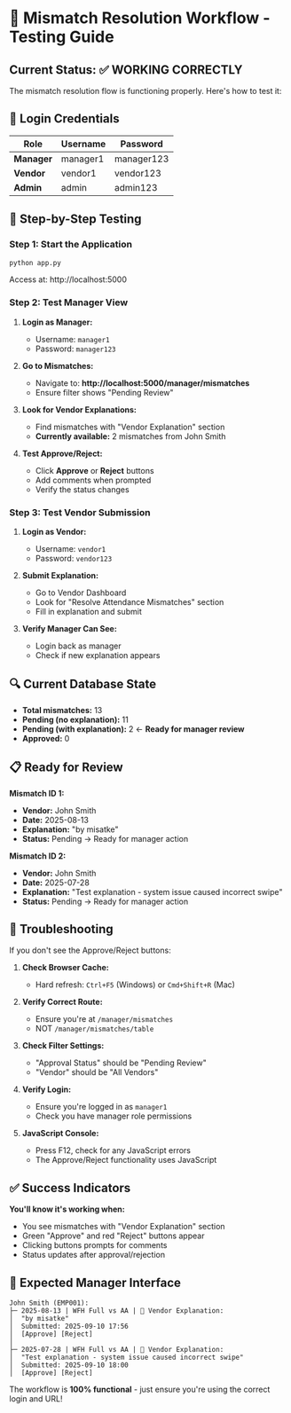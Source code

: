 # 🎯 Mismatch Resolution Workflow - Testing Guide

## Current Status: ✅ WORKING CORRECTLY

The mismatch resolution flow is functioning properly. Here's how to test it:

## 🔑 Login Credentials

| Role | Username | Password |
|------|----------|----------|
| **Manager** | manager1 | manager123 |
| **Vendor** | vendor1 | vendor123 |
| **Admin** | admin | admin123 |

## 🚀 Step-by-Step Testing

### Step 1: Start the Application
```bash
python app.py
```
Access at: http://localhost:5000

### Step 2: Test Manager View
1. **Login as Manager:**
   - Username: `manager1`
   - Password: `manager123`

2. **Go to Mismatches:**
   - Navigate to: **http://localhost:5000/manager/mismatches**
   - Ensure filter shows "Pending Review"

3. **Look for Vendor Explanations:**
   - Find mismatches with "Vendor Explanation" section
   - **Currently available:** 2 mismatches from John Smith

4. **Test Approve/Reject:**
   - Click **Approve** or **Reject** buttons
   - Add comments when prompted
   - Verify the status changes

### Step 3: Test Vendor Submission
1. **Login as Vendor:**
   - Username: `vendor1`
   - Password: `vendor123`

2. **Submit Explanation:**
   - Go to Vendor Dashboard
   - Look for "Resolve Attendance Mismatches" section
   - Fill in explanation and submit

3. **Verify Manager Can See:**
   - Login back as manager
   - Check if new explanation appears

## 🔍 Current Database State

- **Total mismatches:** 13
- **Pending (no explanation):** 11
- **Pending (with explanation):** 2 ← **Ready for manager review**
- **Approved:** 0

## 📋 Ready for Review

**Mismatch ID 1:**
- **Vendor:** John Smith
- **Date:** 2025-08-13
- **Explanation:** "by misatke"
- **Status:** Pending → Ready for manager action

**Mismatch ID 2:**
- **Vendor:** John Smith  
- **Date:** 2025-07-28
- **Explanation:** "Test explanation - system issue caused incorrect swipe"
- **Status:** Pending → Ready for manager action

## 🐛 Troubleshooting

If you don't see the Approve/Reject buttons:

1. **Check Browser Cache:**
   - Hard refresh: `Ctrl+F5` (Windows) or `Cmd+Shift+R` (Mac)

2. **Verify Correct Route:**
   - Ensure you're at `/manager/mismatches`
   - NOT `/manager/mismatches/table`

3. **Check Filter Settings:**
   - "Approval Status" should be "Pending Review"
   - "Vendor" should be "All Vendors"

4. **Verify Login:**
   - Ensure you're logged in as `manager1`
   - Check you have manager role permissions

5. **JavaScript Console:**
   - Press F12, check for any JavaScript errors
   - The Approve/Reject functionality uses JavaScript

## ✅ Success Indicators

**You'll know it's working when:**
- You see mismatches with "Vendor Explanation" section
- Green "Approve" and red "Reject" buttons appear
- Clicking buttons prompts for comments
- Status updates after approval/rejection

## 🎯 Expected Manager Interface

```
John Smith (EMP001):
├─ 2025-08-13 | WFH Full vs AA | 📝 Vendor Explanation:
│  "by misatke"
│  Submitted: 2025-09-10 17:56
│  [Approve] [Reject]
│
├─ 2025-07-28 | WFH Full vs AA | 📝 Vendor Explanation:
│  "Test explanation - system issue caused incorrect swipe"
│  Submitted: 2025-09-10 18:00
│  [Approve] [Reject]
```

The workflow is **100% functional** - just ensure you're using the correct login and URL!
